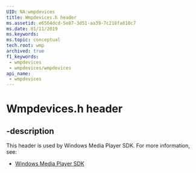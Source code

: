 ```yaml
---
UID: NA:wmpdevices
title: Wmpdevices.h header
ms.assetid: e6564dcd-5e87-3d51-aa39-7c218fa810c7
ms.date: 01/11/2019
ms.keywords: 
ms.topic: conceptual
tech.root: wmp
archived: true
f1_keywords:
 - wmpdevices
 - wmpdevices/wmpdevices
api_name:
 - wmpdevices
---
```


# Wmpdevices.h header


## -description

This header is used by Windows Media Player SDK. For more information, see:

- [Windows Media Player SDK](../_wmp/index.md)

